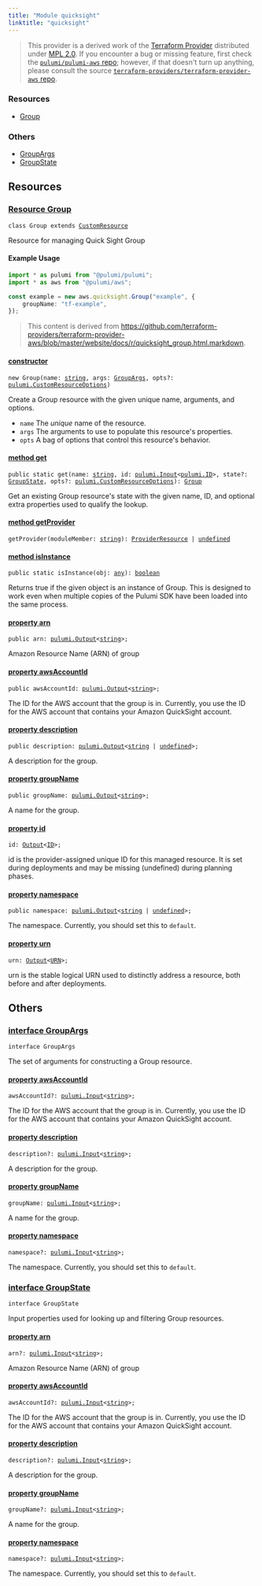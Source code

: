 ```yaml
---
title: "Module quicksight"
linktitle: "quicksight"
---
```


<!-- WARNING: this page was generated by a tool. Do not edit it by hand. -->
<!-- To change it, please see https://github.com/pulumi/docs/tree/master/tools/tscdocgen. -->


> This provider is a derived work of the [Terraform Provider](https://github.com/terraform-providers/terraform-provider-aws)
> distributed under [MPL 2.0](https://www.mozilla.org/en-US/MPL/2.0/). If you encounter a bug or missing feature,
> first check the [`pulumi/pulumi-aws` repo](https://github.com/pulumi/pulumi-aws/issues); however, if that doesn't turn up anything,
> please consult the source [`terraform-providers/terraform-provider-aws` repo](https://github.com/terraform-providers/terraform-provider-aws/issues).





<h3>Resources</h3>
<ul class="api">
    <li><a href="#Group"><span class="symbol resource"></span>Group</a></li>
</ul>


<h3>Others</h3>
<ul class="api">
    <li><a href="#GroupArgs"><span class="symbol api"></span>GroupArgs</a></li>
    <li><a href="#GroupState"><span class="symbol api"></span>GroupState</a></li>
</ul>


<h2 id="resources">Resources</h2>
<h3 class="pdoc-module-header" id="Group" data-link-title="Group">
    <a href="https://github.com/pulumi/pulumi-aws/blob/81eb5b934c1b60d5f2a0683170bae0728f2cc0d0/sdk/nodejs/quicksight/group.ts#L23">
        Resource <strong>Group</strong>
    </a>
</h3>

<pre class="highlight"><code><span class='kr'>class</span> <span class='nx'>Group</span> <span class='kr'>extends</span> <a href='/docs/reference/pkg/nodejs/pulumi/pulumi/#CustomResource'>CustomResource</a></code></pre>

Resource for managing Quick Sight Group

#### Example Usage

```typescript
import * as pulumi from "@pulumi/pulumi";
import * as aws from "@pulumi/aws";

const example = new aws.quicksight.Group("example", {
    groupName: "tf-example",
});
```

> This content is derived from https://github.com/terraform-providers/terraform-provider-aws/blob/master/website/docs/r/quicksight_group.html.markdown.

<h4 class="pdoc-member-header" id="Group-constructor">
<a class="pdoc-child-name" href="https://github.com/pulumi/pulumi-aws/blob/81eb5b934c1b60d5f2a0683170bae0728f2cc0d0/sdk/nodejs/quicksight/group.ts#L69"> <b>constructor</b></a>
</h4>


<pre class="highlight"><code><span class='kd'></span><span class='kd'>new</span> Group(name: <span class='kd'><a href='https://developer.mozilla.org/en-US/docs/Web/JavaScript/Reference/Global_Objects/String'>string</a></span>, args: <a href='#GroupArgs'>GroupArgs</a>, opts?: <a href='/docs/reference/pkg/nodejs/pulumi/pulumi/#CustomResourceOptions'>pulumi.CustomResourceOptions</a>)</code></pre>


Create a Group resource with the given unique name, arguments, and options.

* `name` The _unique_ name of the resource.
* `args` The arguments to use to populate this resource&#39;s properties.
* `opts` A bag of options that control this resource&#39;s behavior.

<h4 class="pdoc-member-header" id="Group-get">
<a class="pdoc-child-name" href="https://github.com/pulumi/pulumi-aws/blob/81eb5b934c1b60d5f2a0683170bae0728f2cc0d0/sdk/nodejs/quicksight/group.ts#L32">method <b>get</b></a>
</h4>


<pre class="highlight"><code><span class='kd'>public static </span>get(name: <span class='kd'><a href='https://developer.mozilla.org/en-US/docs/Web/JavaScript/Reference/Global_Objects/String'>string</a></span>, id: <a href='/docs/reference/pkg/nodejs/pulumi/pulumi/#Input'>pulumi.Input</a>&lt;<a href='/docs/reference/pkg/nodejs/pulumi/pulumi/#ID'>pulumi.ID</a>&gt;, state?: <a href='#GroupState'>GroupState</a>, opts?: <a href='/docs/reference/pkg/nodejs/pulumi/pulumi/#CustomResourceOptions'>pulumi.CustomResourceOptions</a>): <a href='#Group'>Group</a></code></pre>


Get an existing Group resource's state with the given name, ID, and optional extra
properties used to qualify the lookup.

<h4 class="pdoc-member-header" id="Group-getProvider">
<a class="pdoc-child-name" href="https://github.com/pulumi/pulumi-aws/blob/81eb5b934c1b60d5f2a0683170bae0728f2cc0d0/sdk/nodejs/quicksight/group.ts#L23">method <b>getProvider</b></a>
</h4>


<pre class="highlight"><code><span class='kd'></span>getProvider(moduleMember: <span class='kd'><a href='https://developer.mozilla.org/en-US/docs/Web/JavaScript/Reference/Global_Objects/String'>string</a></span>): <a href='/docs/reference/pkg/nodejs/pulumi/pulumi/#ProviderResource'>ProviderResource</a> | <span class='kd'><a href='https://developer.mozilla.org/en-US/docs/Web/JavaScript/Reference/Global_Objects/undefined'>undefined</a></span></code></pre>

<h4 class="pdoc-member-header" id="Group-isInstance">
<a class="pdoc-child-name" href="https://github.com/pulumi/pulumi-aws/blob/81eb5b934c1b60d5f2a0683170bae0728f2cc0d0/sdk/nodejs/quicksight/group.ts#L43">method <b>isInstance</b></a>
</h4>


<pre class="highlight"><code><span class='kd'>public static </span>isInstance(obj: <span class='kd'><a href='https://www.typescriptlang.org/docs/handbook/basic-types.html#any'>any</a></span>): <span class='kd'><a href='https://developer.mozilla.org/en-US/docs/Web/JavaScript/Reference/Global_Objects/Boolean'>boolean</a></span></code></pre>


Returns true if the given object is an instance of Group.  This is designed to work even
when multiple copies of the Pulumi SDK have been loaded into the same process.

<h4 class="pdoc-member-header" id="Group-arn">
<a class="pdoc-child-name" href="https://github.com/pulumi/pulumi-aws/blob/81eb5b934c1b60d5f2a0683170bae0728f2cc0d0/sdk/nodejs/quicksight/group.ts#L53">property <b>arn</b></a>
</h4>

<pre class="highlight"><code><span class='kd'>public </span>arn: <a href='/docs/reference/pkg/nodejs/pulumi/pulumi/#Output'>pulumi.Output</a>&lt;<span class='kd'><a href='https://developer.mozilla.org/en-US/docs/Web/JavaScript/Reference/Global_Objects/String'>string</a></span>&gt;;</code></pre>

Amazon Resource Name (ARN) of group

<h4 class="pdoc-member-header" id="Group-awsAccountId">
<a class="pdoc-child-name" href="https://github.com/pulumi/pulumi-aws/blob/81eb5b934c1b60d5f2a0683170bae0728f2cc0d0/sdk/nodejs/quicksight/group.ts#L57">property <b>awsAccountId</b></a>
</h4>

<pre class="highlight"><code><span class='kd'>public </span>awsAccountId: <a href='/docs/reference/pkg/nodejs/pulumi/pulumi/#Output'>pulumi.Output</a>&lt;<span class='kd'><a href='https://developer.mozilla.org/en-US/docs/Web/JavaScript/Reference/Global_Objects/String'>string</a></span>&gt;;</code></pre>

The ID for the AWS account that the group is in. Currently, you use the ID for the AWS account that contains your Amazon QuickSight account.

<h4 class="pdoc-member-header" id="Group-description">
<a class="pdoc-child-name" href="https://github.com/pulumi/pulumi-aws/blob/81eb5b934c1b60d5f2a0683170bae0728f2cc0d0/sdk/nodejs/quicksight/group.ts#L61">property <b>description</b></a>
</h4>

<pre class="highlight"><code><span class='kd'>public </span>description: <a href='/docs/reference/pkg/nodejs/pulumi/pulumi/#Output'>pulumi.Output</a>&lt;<span class='kd'><a href='https://developer.mozilla.org/en-US/docs/Web/JavaScript/Reference/Global_Objects/String'>string</a></span> | <span class='kd'><a href='https://developer.mozilla.org/en-US/docs/Web/JavaScript/Reference/Global_Objects/undefined'>undefined</a></span>&gt;;</code></pre>

A description for the group.

<h4 class="pdoc-member-header" id="Group-groupName">
<a class="pdoc-child-name" href="https://github.com/pulumi/pulumi-aws/blob/81eb5b934c1b60d5f2a0683170bae0728f2cc0d0/sdk/nodejs/quicksight/group.ts#L65">property <b>groupName</b></a>
</h4>

<pre class="highlight"><code><span class='kd'>public </span>groupName: <a href='/docs/reference/pkg/nodejs/pulumi/pulumi/#Output'>pulumi.Output</a>&lt;<span class='kd'><a href='https://developer.mozilla.org/en-US/docs/Web/JavaScript/Reference/Global_Objects/String'>string</a></span>&gt;;</code></pre>

A name for the group.

<h4 class="pdoc-member-header" id="Group-id">
<a class="pdoc-child-name" href="https://github.com/pulumi/pulumi-aws/blob/81eb5b934c1b60d5f2a0683170bae0728f2cc0d0/sdk/nodejs/quicksight/group.ts#L23">property <b>id</b></a>
</h4>

<pre class="highlight"><code><span class='kd'></span>id: <a href='/docs/reference/pkg/nodejs/pulumi/pulumi/#Output'>Output</a>&lt;<a href='/docs/reference/pkg/nodejs/pulumi/pulumi/#ID'>ID</a>&gt;;</code></pre>

id is the provider-assigned unique ID for this managed resource.  It is set during
deployments and may be missing (undefined) during planning phases.

<h4 class="pdoc-member-header" id="Group-namespace">
<a class="pdoc-child-name" href="https://github.com/pulumi/pulumi-aws/blob/81eb5b934c1b60d5f2a0683170bae0728f2cc0d0/sdk/nodejs/quicksight/group.ts#L69">property <b>namespace</b></a>
</h4>

<pre class="highlight"><code><span class='kd'>public </span>namespace: <a href='/docs/reference/pkg/nodejs/pulumi/pulumi/#Output'>pulumi.Output</a>&lt;<span class='kd'><a href='https://developer.mozilla.org/en-US/docs/Web/JavaScript/Reference/Global_Objects/String'>string</a></span> | <span class='kd'><a href='https://developer.mozilla.org/en-US/docs/Web/JavaScript/Reference/Global_Objects/undefined'>undefined</a></span>&gt;;</code></pre>

The namespace. Currently, you should set this to `default`.

<h4 class="pdoc-member-header" id="Group-urn">
<a class="pdoc-child-name" href="https://github.com/pulumi/pulumi-aws/blob/81eb5b934c1b60d5f2a0683170bae0728f2cc0d0/sdk/nodejs/quicksight/group.ts#L23">property <b>urn</b></a>
</h4>

<pre class="highlight"><code><span class='kd'></span>urn: <a href='/docs/reference/pkg/nodejs/pulumi/pulumi/#Output'>Output</a>&lt;<a href='/docs/reference/pkg/nodejs/pulumi/pulumi/#URN'>URN</a>&gt;;</code></pre>

urn is the stable logical URN used to distinctly address a resource, both before and after
deployments.



<h2 id="apis">Others</h2>
<h3 class="pdoc-module-header" id="GroupArgs" data-link-title="GroupArgs">
    <a href="https://github.com/pulumi/pulumi-aws/blob/81eb5b934c1b60d5f2a0683170bae0728f2cc0d0/sdk/nodejs/quicksight/group.ts#L139">
        interface <strong>GroupArgs</strong>
    </a>
</h3>

<pre class="highlight"><code><span class='kr'>interface</span> <span class='nx'>GroupArgs</span></code></pre>

The set of arguments for constructing a Group resource.

<h4 class="pdoc-member-header" id="GroupArgs-awsAccountId">
<a class="pdoc-child-name" href="https://github.com/pulumi/pulumi-aws/blob/81eb5b934c1b60d5f2a0683170bae0728f2cc0d0/sdk/nodejs/quicksight/group.ts#L143">property <b>awsAccountId</b></a>
</h4>

<pre class="highlight"><code><span class='kd'></span>awsAccountId?: <a href='/docs/reference/pkg/nodejs/pulumi/pulumi/#Input'>pulumi.Input</a>&lt;<span class='kd'><a href='https://developer.mozilla.org/en-US/docs/Web/JavaScript/Reference/Global_Objects/String'>string</a></span>&gt;;</code></pre>

The ID for the AWS account that the group is in. Currently, you use the ID for the AWS account that contains your Amazon QuickSight account.

<h4 class="pdoc-member-header" id="GroupArgs-description">
<a class="pdoc-child-name" href="https://github.com/pulumi/pulumi-aws/blob/81eb5b934c1b60d5f2a0683170bae0728f2cc0d0/sdk/nodejs/quicksight/group.ts#L147">property <b>description</b></a>
</h4>

<pre class="highlight"><code><span class='kd'></span>description?: <a href='/docs/reference/pkg/nodejs/pulumi/pulumi/#Input'>pulumi.Input</a>&lt;<span class='kd'><a href='https://developer.mozilla.org/en-US/docs/Web/JavaScript/Reference/Global_Objects/String'>string</a></span>&gt;;</code></pre>

A description for the group.

<h4 class="pdoc-member-header" id="GroupArgs-groupName">
<a class="pdoc-child-name" href="https://github.com/pulumi/pulumi-aws/blob/81eb5b934c1b60d5f2a0683170bae0728f2cc0d0/sdk/nodejs/quicksight/group.ts#L151">property <b>groupName</b></a>
</h4>

<pre class="highlight"><code><span class='kd'></span>groupName: <a href='/docs/reference/pkg/nodejs/pulumi/pulumi/#Input'>pulumi.Input</a>&lt;<span class='kd'><a href='https://developer.mozilla.org/en-US/docs/Web/JavaScript/Reference/Global_Objects/String'>string</a></span>&gt;;</code></pre>

A name for the group.

<h4 class="pdoc-member-header" id="GroupArgs-namespace">
<a class="pdoc-child-name" href="https://github.com/pulumi/pulumi-aws/blob/81eb5b934c1b60d5f2a0683170bae0728f2cc0d0/sdk/nodejs/quicksight/group.ts#L155">property <b>namespace</b></a>
</h4>

<pre class="highlight"><code><span class='kd'></span>namespace?: <a href='/docs/reference/pkg/nodejs/pulumi/pulumi/#Input'>pulumi.Input</a>&lt;<span class='kd'><a href='https://developer.mozilla.org/en-US/docs/Web/JavaScript/Reference/Global_Objects/String'>string</a></span>&gt;;</code></pre>

The namespace. Currently, you should set this to `default`.

<h3 class="pdoc-module-header" id="GroupState" data-link-title="GroupState">
    <a href="https://github.com/pulumi/pulumi-aws/blob/81eb5b934c1b60d5f2a0683170bae0728f2cc0d0/sdk/nodejs/quicksight/group.ts#L113">
        interface <strong>GroupState</strong>
    </a>
</h3>

<pre class="highlight"><code><span class='kr'>interface</span> <span class='nx'>GroupState</span></code></pre>

Input properties used for looking up and filtering Group resources.

<h4 class="pdoc-member-header" id="GroupState-arn">
<a class="pdoc-child-name" href="https://github.com/pulumi/pulumi-aws/blob/81eb5b934c1b60d5f2a0683170bae0728f2cc0d0/sdk/nodejs/quicksight/group.ts#L117">property <b>arn</b></a>
</h4>

<pre class="highlight"><code><span class='kd'></span>arn?: <a href='/docs/reference/pkg/nodejs/pulumi/pulumi/#Input'>pulumi.Input</a>&lt;<span class='kd'><a href='https://developer.mozilla.org/en-US/docs/Web/JavaScript/Reference/Global_Objects/String'>string</a></span>&gt;;</code></pre>

Amazon Resource Name (ARN) of group

<h4 class="pdoc-member-header" id="GroupState-awsAccountId">
<a class="pdoc-child-name" href="https://github.com/pulumi/pulumi-aws/blob/81eb5b934c1b60d5f2a0683170bae0728f2cc0d0/sdk/nodejs/quicksight/group.ts#L121">property <b>awsAccountId</b></a>
</h4>

<pre class="highlight"><code><span class='kd'></span>awsAccountId?: <a href='/docs/reference/pkg/nodejs/pulumi/pulumi/#Input'>pulumi.Input</a>&lt;<span class='kd'><a href='https://developer.mozilla.org/en-US/docs/Web/JavaScript/Reference/Global_Objects/String'>string</a></span>&gt;;</code></pre>

The ID for the AWS account that the group is in. Currently, you use the ID for the AWS account that contains your Amazon QuickSight account.

<h4 class="pdoc-member-header" id="GroupState-description">
<a class="pdoc-child-name" href="https://github.com/pulumi/pulumi-aws/blob/81eb5b934c1b60d5f2a0683170bae0728f2cc0d0/sdk/nodejs/quicksight/group.ts#L125">property <b>description</b></a>
</h4>

<pre class="highlight"><code><span class='kd'></span>description?: <a href='/docs/reference/pkg/nodejs/pulumi/pulumi/#Input'>pulumi.Input</a>&lt;<span class='kd'><a href='https://developer.mozilla.org/en-US/docs/Web/JavaScript/Reference/Global_Objects/String'>string</a></span>&gt;;</code></pre>

A description for the group.

<h4 class="pdoc-member-header" id="GroupState-groupName">
<a class="pdoc-child-name" href="https://github.com/pulumi/pulumi-aws/blob/81eb5b934c1b60d5f2a0683170bae0728f2cc0d0/sdk/nodejs/quicksight/group.ts#L129">property <b>groupName</b></a>
</h4>

<pre class="highlight"><code><span class='kd'></span>groupName?: <a href='/docs/reference/pkg/nodejs/pulumi/pulumi/#Input'>pulumi.Input</a>&lt;<span class='kd'><a href='https://developer.mozilla.org/en-US/docs/Web/JavaScript/Reference/Global_Objects/String'>string</a></span>&gt;;</code></pre>

A name for the group.

<h4 class="pdoc-member-header" id="GroupState-namespace">
<a class="pdoc-child-name" href="https://github.com/pulumi/pulumi-aws/blob/81eb5b934c1b60d5f2a0683170bae0728f2cc0d0/sdk/nodejs/quicksight/group.ts#L133">property <b>namespace</b></a>
</h4>

<pre class="highlight"><code><span class='kd'></span>namespace?: <a href='/docs/reference/pkg/nodejs/pulumi/pulumi/#Input'>pulumi.Input</a>&lt;<span class='kd'><a href='https://developer.mozilla.org/en-US/docs/Web/JavaScript/Reference/Global_Objects/String'>string</a></span>&gt;;</code></pre>

The namespace. Currently, you should set this to `default`.

